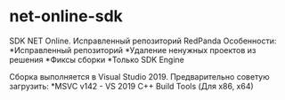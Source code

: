 # net-online-sdk
SDK NET Online. Исправленный репозиторий RedPanda
Особенности:
*Исправленный репозиторий
*Удаление ненужных проектов из решения
*Фиксы сборки
*Только SDK Engine

Сборка выполняется в Visual Studio 2019.
Предварительно советую загрузить:
*MSVC v142 - VS 2019 C++ Build Tools (Для x86, x64)

